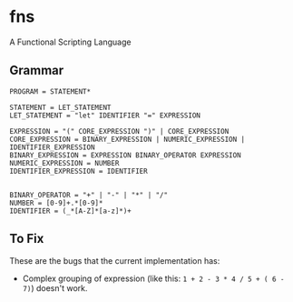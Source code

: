 # fns

A Functional Scripting Language

## Grammar

```
PROGRAM = STATEMENT*

STATEMENT = LET_STATEMENT
LET_STATEMENT = "let" IDENTIFIER "=" EXPRESSION

EXPRESSION = "(" CORE_EXPRESSION ")" | CORE_EXPRESSION
CORE_EXPRESSION = BINARY_EXPRESSION | NUMERIC_EXPRESSION | IDENTIFIER_EXPRESSION
BINARY_EXPRESSION = EXPRESSION BINARY_OPERATOR EXPRESSION
NUMERIC_EXPRESSION = NUMBER
IDENTIFIER_EXPRESSION = IDENTIFIER


BINARY_OPERATOR = "+" | "-" | "*" | "/"
NUMBER = [0-9]+.*[0-9]*
IDENTIFIER = (_*[A-Z]*[a-z]*)+
```

## To Fix

These are the bugs that the current implementation has:

- Complex grouping of expression (like this: `1 + 2 - 3 * 4 / 5 + ( 6 - 7)`) doesn't work.

